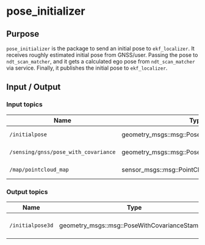 # pose_initializer

## Purpose

`pose_initializer` is the package to send an initial pose to `ekf_localizer`.
It receives roughly estimated initial pose from GNSS/user.
Passing the pose to `ndt_scan_matcher`, and it gets a calculated ego pose from `ndt_scan_matcher` via service.
Finally, it publishes the initial pose to `ekf_localizer`.

## Input / Output

### Input topics

| Name                                 | Type                                          | Description            |
| ------------------------------------ | --------------------------------------------- | ---------------------- |
| `/initialpose`                       | geometry_msgs::msg::PoseWithCovarianceStamped | initial pose from rviz |
| `/sensing/gnss/pose_with_covariance` | geometry_msgs::msg::PoseWithCovarianceStamped | pose from gnss         |
| `/map/pointcloud_map`                | sensor_msgs::msg::PointCloud2                 | pointcloud map         |

### Output topics

| Name             | Type                                          | Description                 |
| ---------------- | --------------------------------------------- | --------------------------- |
| `/initialpose3d` | geometry_msgs::msg::PoseWithCovarianceStamped | calculated initial ego pose |
